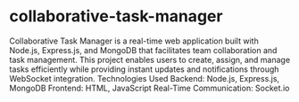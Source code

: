 # collaborative-task-manager
Collaborative Task Manager is a real-time web application built with Node.js, Express.js, and MongoDB that facilitates team collaboration and task management. This project enables users to create, assign, and manage tasks efficiently while providing instant updates and notifications through WebSocket integration.
Technologies Used
Backend: Node.js, Express.js, MongoDB
Frontend: HTML, JavaScript
Real-Time Communication: Socket.io
